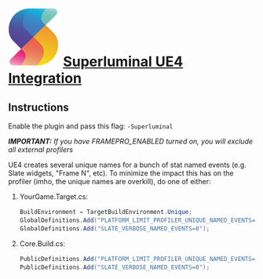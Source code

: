 # ![](Resources/Icon128.png) [Superluminal UE4 Integration](https://www.superluminal.eu/)

## Instructions

Enable the plugin and pass this flag: `-Superluminal`

_**IMPORTANT:** If you have FRAMEPRO_ENABLED turned on, you will exclude all external profilers_

UE4 creates several unique names for a bunch of stat named events (e.g. Slate widgets, "Frame N", etc).  To minimize the impact this has on the profiler (imho, the unique names are overkill), do one of either:

1. YourGame.Target.cs:

    ```csharp
    BuildEnvironment = TargetBuildEnvironment.Unique;
    GlobalDefinitions.Add("PLATFORM_LIMIT_PROFILER_UNIQUE_NAMED_EVENTS=1");
    GlobalDefinitions.Add("SLATE_VERBOSE_NAMED_EVENTS=0");
	
    ```

1. Core.Build.cs:

    ```csharp
    PublicDefinitions.Add("PLATFORM_LIMIT_PROFILER_UNIQUE_NAMED_EVENTS=1");
    PublicDefinitions.Add("SLATE_VERBOSE_NAMED_EVENTS=0");
    ```
